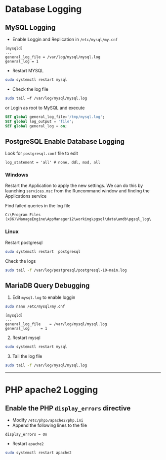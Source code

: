 # Database Logging
## MySQL Logging
- Enable Loggin and Replication in `/etc/mysql/my.cnf`
```vim
[mysqld]
...
general_log_file = /var/log/mysql/mysql.log
general_log = 1
```
- Restart MYSQL
```bash
sudo systemctl restart mysql
```
- Check the log file
```bash
sudo tail –f /var/log/mysql/mysql.log
```

or Login as root to MySQL and execute
```sql
SET global general_log_file='/tmp/mysql.log'; 
SET global log_output = 'file';
SET global general_log = on;
```


## PostgreSQL Enable Database Logging
Look for `postgresql.conf` file to edit
```vim
log_statement = 'all' # none, ddl, mod, all
```
 
 ### Windows
 
 Restart the Application to apply the new settings. We can do this by launching `services.msc` from the Runcommand window and finding the Applications  service
 
 Find failed queries in the log file 
 ```batch
 C:\Program Files (x86)\ManageEngine\AppManager12\working\pgsql\data\amdb\pgsql_log\
 ```
 
 ### Linux
 Restart postgresql
```bash
sudo systemctl restart  postgresql
```

Check the logs
```bash
sudo tail -f /var/log/postgresql/postgresql-10-main.log
```


## MariaDB Query Debugging
1. Edit `mysql.log` to enable loggin
```bash
sudo nano /etc/mysql/my.cnf
```

```vim
[mysqld]
...
general_log_file	= /var/log/mysql/mysql.log
general_log		= 1
```

2. Restart mysql 
```bash
sudo systemctl restart mysql
```

3. Tail the log file
```bash
sudo tail -f /var/log/mysql/mysql.log
```


---

# PHP apache2 Logging
## Enable the PHP `display_errors` directive
- Modify `/etc/php5/apache2/php.ini`
- Append the following lines to the file
```vim
display_errors = On
```
- Restart `apache2`
```bash
sudo systemctl restart apache2
```

